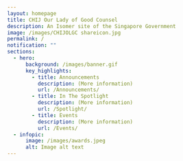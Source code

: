 ```yaml
---
layout: homepage
title: CHIJ Our Lady of Good Counsel
description: An Isomer site of the Singapore Government
image: /images/CHIJOLGC shareicon.jpg
permalink: /
notification: ""
sections:
  - hero:
      background: /images/banner.gif
      key_highlights:
        - title: Announcements
          description: (More information)
          url: /Announcements/
        - title: In The Spotlight
          description: (More information)
          url: /Spotlight/
        - title: Events
          description: (More information)
          url: /Events/
  - infopic:
      image: /images/awards.jpeg
      alt: Image alt text
---
```


